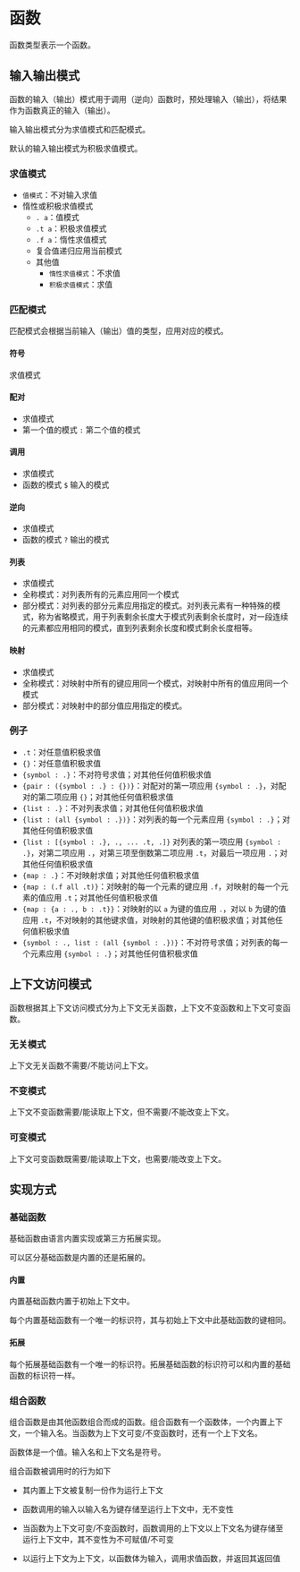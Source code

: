# 函数

函数类型表示一个函数。

## 输入输出模式

函数的输入（输出）模式用于调用（逆向）函数时，预处理输入（输出），将结果作为函数真正的输入（输出）。

输入输出模式分为求值模式和匹配模式。

默认的输入输出模式为积极求值模式。

### 求值模式

- `值模式`：不对输入求值
- 惰性或积极求值模式
  - `. a`：值模式
  - `.t a`：积极求值模式
  - `.f a`：惰性求值模式
  - 复合值递归应用当前模式
  - 其他值
    - `惰性求值模式`：不求值
    - `积极求值模式`：求值

### 匹配模式

匹配模式会根据当前输入（输出）值的类型，应用对应的模式。

#### 符号

求值模式

#### 配对

- 求值模式
- 第一个值的模式 `:` 第二个值的模式

#### 调用

- 求值模式
- 函数的模式 `$` 输入的模式

#### 逆向

- 求值模式
- 函数的模式 `?` 输出的模式

#### 列表

- 求值模式
- 全称模式：对列表所有的元素应用同一个模式
- 部分模式：对列表的部分元素应用指定的模式。对列表元素有一种特殊的模式，称为省略模式，用于列表剩余长度大于模式列表剩余长度时，对一段连续的元素都应用相同的模式，直到列表剩余长度和模式剩余长度相等。

#### 映射

- 求值模式
- 全称模式：对映射中所有的键应用同一个模式，对映射中所有的值应用同一个模式
- 部分模式：对映射中的部分值应用指定的模式。

### 例子

- `.t`：对任意值积极求值
- `{}`：对任意值积极求值
- `{symbol : .}`：不对符号求值；对其他任何值积极求值
- `{pair : ({symbol : .} : {})}`：对配对的第一项应用 `{symbol : .}`，对配对的第二项应用 `{}`；对其他任何值积极求值
- `{list : .}`：不对列表求值；对其他任何值积极求值
- `{list : (all {symbol : .})}`：对列表的每一个元素应用 `{symbol : .}`；对其他任何值积极求值
- `{list : [{symbol : .}, ., ... .t, .]}` 对列表的第一项应用 `{symbol : .}`，对第二项应用 `.`，对第三项至倒数第二项应用 `.t`，对最后一项应用 `.`；对其他任何值积极求值
- `{map : .}`：不对映射求值；对其他任何值积极求值
- `{map : (.f all .t)}`：对映射的每一个元素的键应用 `.f`，对映射的每一个元素的值应用 `.t`；对其他任何值积极求值
- `{map : {a : ., b : .t}}`：对映射的以 `a` 为键的值应用 `.`，对以 `b` 为键的值应用 `.t`，不对映射的其他键求值，对映射的其他键的值积极求值；对其他任何值积极求值
- `{symbol : ., list : (all {symbol : .})}`：不对符号求值；对列表的每一个元素应用 `{symbol : .}`；对其他任何值积极求值

## 上下文访问模式

函数根据其上下文访问模式分为上下文无关函数，上下文不变函数和上下文可变函数。

### 无关模式

上下文无关函数不需要/不能访问上下文。

### 不变模式

上下文不变函数需要/能读取上下文，但不需要/不能改变上下文。

### 可变模式

上下文可变函数既需要/能读取上下文，也需要/能改变上下文。

## 实现方式

### 基础函数

基础函数由语言内置实现或第三方拓展实现。

可以区分基础函数是内置的还是拓展的。

#### 内置

内置基础函数内置于初始上下文中。

每个内置基础函数有一个唯一的标识符，其与初始上下文中此基础函数的键相同。

#### 拓展

每个拓展基础函数有一个唯一的标识符。拓展基础函数的标识符可以和内置的基础函数的标识符一样。

### 组合函数

组合函数是由其他函数组合而成的函数。组合函数有一个函数体，一个内置上下文，一个输入名。当函数为上下文可变/不变函数时，还有一个上下文名。

函数体是一个值。输入名和上下文名是符号。

组合函数被调用时的行为如下

- 其内置上下文被复制一份作为运行上下文

- 函数调用的输入以输入名为键存储至运行上下文中，无不变性

- 当函数为上下文可变/不变函数时，函数调用的上下文以上下文名为键存储至运行上下文中，其不变性为不可赋值/不可变

- 以运行上下文为上下文，以函数体为输入，调用求值函数，并返回其返回值
